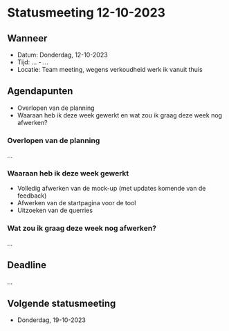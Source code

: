 # Statusmeeting 12-10-2023

## Wanneer
* Datum: Donderdag, 12-10-2023
* Tijd: ... - ...
* Locatie: Team meeting, wegens verkoudheid werk ik vanuit thuis

## Agendapunten
* Overlopen van de planning
* Waaraan heb ik deze week gewerkt en wat zou ik graag deze week nog afwerken?


### Overlopen van de planning
...

### Waaraan heb ik deze week gewerkt
* Volledig afwerken van de mock-up (met updates komende van de feedback)
* Afwerken van de startpagina voor de tool
* Uitzoeken van de querries

### Wat zou ik graag deze week nog afwerken?
...

## Deadline
...

## Volgende statusmeeting
* Donderdag, 19-10-2023 
